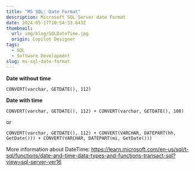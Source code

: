 ```yaml
---
title: "MS SQL: Date Format"
description: Microsoft SQL Server date Format
date: 2024-05-17T10:54:33.643Z
thumbnail:
  url: img/blog/SQLDateTime.jpg
  origin: Copilot Designer
tags:
  - SQL
  - Software Development
slug: ms-sql-date-format
---
```

**Date without time**

`CONVERT(varchar, GETDATE(), 112)`

**Date with time**

`CONVERT(varchar, GETDATE(), 112) + CONVERT(varchar, GETDATE(), 108)`

or

`CONVERT(varchar, GETDATE(), 112) + CONVERT(VARCHAR, DATEPART(hh, GetDate())) + CONVERT(VARCHAR, DATEPART(mi, GetDate()))`


More information about DateTime: 
https://learn.microsoft.com/en-us/sql/t-sql/functions/date-and-time-data-types-and-functions-transact-sql?view=sql-server-ver16